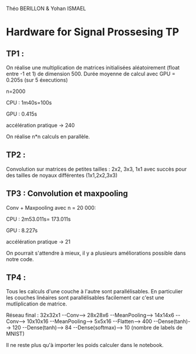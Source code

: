 Théo BERILLON & Yohan ISMAEL

Hardware for Signal Prossesing TP 
==============================

## TP1 :
On réalise une multiplication de matrices initialisées aléatoirement (float entre -1 et 1) de dimension 500.
Durée moyenne de calcul avec GPU = 0.205s (sur 5 éxecutions)


n=2000

CPU : 1m40s=100s

GPU : 0.415s

accélération pratique -> 240

On réalise n*n calculs en parallèle.

## TP2 :

Convolution sur matrices de petites tailles : 2x2, 3x3, 1x1 avec succès pour des tailles de noyaux différentes (1x1,2x2,3x3)


## TP3 : Convolution et maxpooling
 
Conv + Maxpooling avec n = 20 000:

CPU : 2m53.011s= 173.011s

GPU : 8.227s

accélération pratique -> 21

On pourrait s'attendre à mieux, il y a plusieurs améliorations possible dans notre code.

## TP4 :

Tous les calculs d'une couche à l'autre sont parallélisables. En particulier les couches linéaires sont parallélisables facilement car c'est une mutliplication de matrice.

Réseau final : 32x32x1 --Conv--> 28x28x6 --MeanPooling--> 14x14x6 --Conv--> 10x10x16 --MeanPooling--> 5x5x16 --Flatten--> 400 --Dense(tanh)--> 120 --Dense(tanh)--> 84 --Dense(softmax)--> 10 (nombre de labels de MNIST)

Il ne reste plus qu'à importer les poids calculer dans le notebook.

